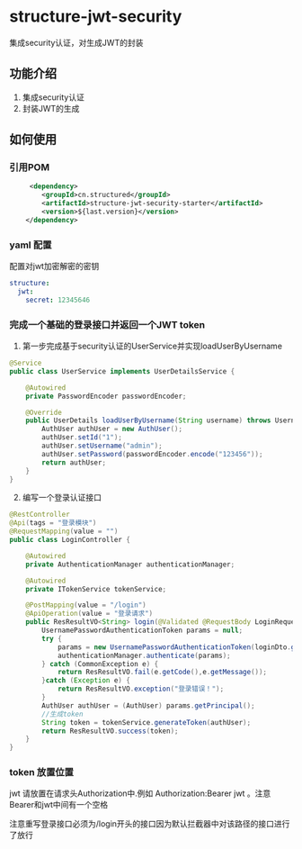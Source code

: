 # structure-jwt-security

集成security认证，对生成JWT的封装

## 功能介绍
1. 集成security认证
2. 封装JWT的生成
## 如何使用

### 引用POM ###
```xml
     <dependency>
        <groupId>cn.structured</groupId>
        <artifactId>structure-jwt-security-starter</artifactId>
        <version>${last.version}</version>
    </dependency>
```

### yaml 配置 ### 
配置对jwt加密解密的密钥
```yaml
structure:
  jwt:
    secret: 12345646
```

### 完成一个基础的登录接口并返回一个JWT token ### 
1. 第一步完成基于security认证的UserService并实现loadUserByUsername
```java
@Service
public class UserService implements UserDetailsService {

    @Autowired
    private PasswordEncoder passwordEncoder;

    @Override
    public UserDetails loadUserByUsername(String username) throws UsernameNotFoundException {
        AuthUser authUser = new AuthUser();
        authUser.setId("1");
        authUser.setUsername("admin");
        authUser.setPassword(passwordEncoder.encode("123456"));
        return authUser;
    }
}

```

2. 编写一个登录认证接口
```java
@RestController
@Api(tags = "登录模块")
@RequestMapping(value = "")
public class LoginController {

    @Autowired
    private AuthenticationManager authenticationManager;

    @Autowired
    private ITokenService tokenService;

    @PostMapping(value = "/login")
    @ApiOperation(value = "登录请求")
    public ResResultVO<String> login(@Validated @RequestBody LoginRequestDTO loginDto){
        UsernamePasswordAuthenticationToken params = null;
        try {
            params = new UsernamePasswordAuthenticationToken(loginDto.getUsername(), loginDto.getPassword());
            authenticationManager.authenticate(params);
        } catch (CommonException e) {
            return ResResultVO.fail(e.getCode(),e.getMessage());
        }catch (Exception e) {
            return ResResultVO.exception("登录错误！");
        }
        AuthUser authUser = (AuthUser) params.getPrincipal();
        //生成token
        String token = tokenService.generateToken(authUser);
        return ResResultVO.success(token);
    }
}
```

### token 放置位置 ### 

jwt 请放置在请求头Authorization中.例如 Authorization:Bearer jwt 。注意Bearer和jwt中间有一个空格 

注意重写登录接口必须为/login开头的接口因为默认拦截器中对该路径的接口进行了放行
